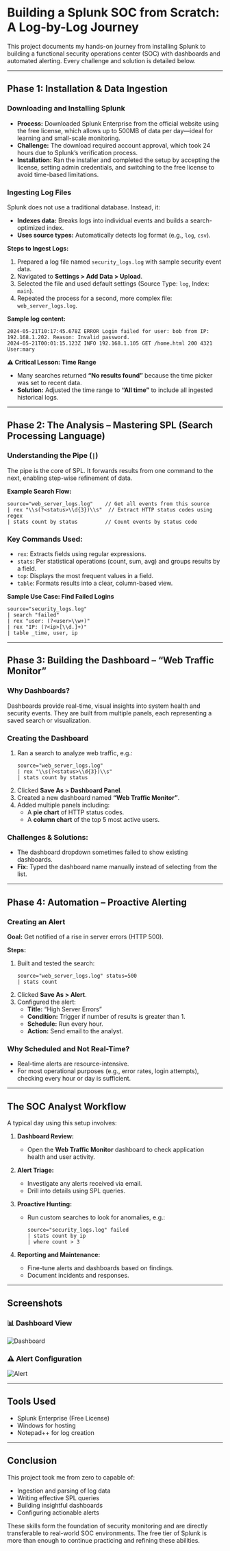 # **Building a Splunk SOC from Scratch: A Log-by-Log Journey**

This project documents my hands-on journey from installing Splunk to building a functional security operations center (SOC) with dashboards and automated alerting. Every challenge and solution is detailed below.

---

## **Phase 1: Installation & Data Ingestion**

### **Downloading and Installing Splunk**
- **Process:** Downloaded Splunk Enterprise from the official website using the free license, which allows up to 500MB of data per day—ideal for learning and small-scale monitoring.
- **Challenge:** The download required account approval, which took 24 hours due to Splunk’s verification process.
- **Installation:** Ran the installer and completed the setup by accepting the license, setting admin credentials, and switching to the free license to avoid time-based limitations.

### **Ingesting Log Files**
Splunk does not use a traditional database. Instead, it:
- **Indexes data:** Breaks logs into individual events and builds a search-optimized index.
- **Uses source types:** Automatically detects log format (e.g., `log`, `csv`).

**Steps to Ingest Logs:**
1. Prepared a log file named `security_logs.log` with sample security event data.
2. Navigated to **Settings > Add Data > Upload**.
3. Selected the file and used default settings (Source Type: `log`, Index: `main`).
4. Repeated the process for a second, more complex file: `web_server_logs.log`.

**Sample log content:**
```
2024-05-21T10:17:45.678Z ERROR Login failed for user: bob from IP: 192.168.1.202. Reason: Invalid password.
2024-05-21T00:01:15.123Z INFO 192.168.1.105 GET /home.html 200 4321 User:mary
```

**⚠️ Critical Lesson: Time Range**
- Many searches returned **“No results found”** because the time picker was set to recent data.
- **Solution:** Adjusted the time range to **“All time”** to include all ingested historical logs.

---

## **Phase 2: The Analysis – Mastering SPL (Search Processing Language)**

### **Understanding the Pipe (`|`)**
The pipe is the core of SPL. It forwards results from one command to the next, enabling step-wise refinement of data.

**Example Search Flow:**
```spl
source="web_server_logs.log"    // Get all events from this source
| rex "\\s(?<status>\\d{3})\\s"  // Extract HTTP status codes using regex
| stats count by status         // Count events by status code
```

### **Key Commands Used:**
- `rex`: Extracts fields using regular expressions.
- `stats`: Per statistical operations (count, sum, avg) and groups results by a field.
- `top`: Displays the most frequent values in a field.
- `table`: Formats results into a clear, column-based view.

**Sample Use Case: Find Failed Logins**
```spl
source="security_logs.log" 
| search "failed"
| rex "user: (?<user>\\w+)"
| rex "IP: (?<ip>[\\d.]+)"
| table _time, user, ip
```

---

## **Phase 3: Building the Dashboard – “Web Traffic Monitor”**

### **Why Dashboards?**
Dashboards provide real-time, visual insights into system health and security events. They are built from multiple panels, each representing a saved search or visualization.

### **Creating the Dashboard**
1. Ran a search to analyze web traffic, e.g.:
   ```spl
   source="web_server_logs.log"
   | rex "\\s(?<status>\\d{3})\\s"
   | stats count by status
   ```
2. Clicked **Save As > Dashboard Panel**.
3. Created a new dashboard named **“Web Traffic Monitor”**.
4. Added multiple panels including:
   - A **pie chart** of HTTP status codes.
   - A **column chart** of the top 5 most active users.

### **Challenges & Solutions:**
- The dashboard dropdown sometimes failed to show existing dashboards.
- **Fix:** Typed the dashboard name manually instead of selecting from the list.

---

## **Phase 4: Automation – Proactive Alerting**

### **Creating an Alert**
**Goal:** Get notified of a rise in server errors (HTTP 500).

**Steps:**
1. Built and tested the search:
   ```spl
   source="web_server_logs.log" status=500
   | stats count
   ```
2. Clicked **Save As > Alert**.
3. Configured the alert:
   - **Title:** “High Server Errors”
   - **Condition:** Trigger if number of results is greater than 1.
   - **Schedule:** Run every hour.
   - **Action:** Send email to the analyst.

### **Why Scheduled and Not Real-Time?**
- Real-time alerts are resource-intensive.
- For most operational purposes (e.g., error rates, login attempts), checking every hour or day is sufficient.

---

## **The SOC Analyst Workflow**

A typical day using this setup involves:

1. **Dashboard Review:**  
   - Open the **Web Traffic Monitor** dashboard to check application health and user activity.

2. **Alert Triage:**  
   - Investigate any alerts received via email.
   - Drill into details using SPL queries.

3. **Proactive Hunting:**  
   - Run custom searches to look for anomalies, e.g.:
     ```spl
     source="security_logs.log" failed 
     | stats count by ip 
     | where count > 3
     ```

4. **Reporting and Maintenance:**  
   - Fine-tune alerts and dashboards based on findings.
   - Document incidents and responses.

---

## **Screenshots**

### 📊 Dashboard View
![Dashboard](https://github.com/Major241/cyber-portfolio/blob/main/images/splunk_dashboard.png.png?raw=true)

### ⚠️ Alert Configuration
![Alert](https://github.com/Major241/cyber-portfolio/blob/main/images/splunk_alert.png.png?raw=true)

---

## **Tools Used**
- Splunk Enterprise (Free License)
- Windows for hosting
- Notepad++ for log creation

---

## **Conclusion**
This project took me from zero to capable of:
- Ingestion and parsing of log data
- Writing effective SPL queries
- Building insightful dashboards
- Configuring actionable alerts

These skills form the foundation of security monitoring and are directly transferable to real-world SOC environments. The free tier of Splunk is more than enough to continue practicing and refining these abilities.
